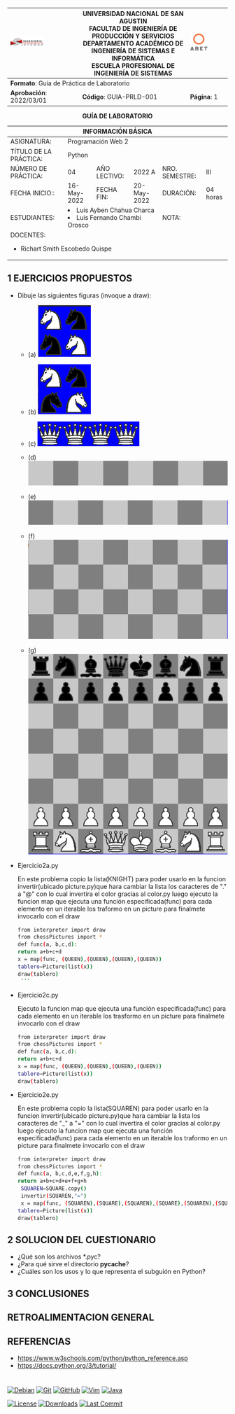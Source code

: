 <div align="center">
<table>
    <theader>
        <tr>
            <td><img src="https://github.com/rescobedoq/pw2/blob/main/epis.png?raw=true" alt="EPIS" style="width:50%; height:auto"/></td>
            <th>
                <span style="font-weight:bold;">UNIVERSIDAD NACIONAL DE SAN AGUSTIN</span><br />
                <span style="font-weight:bold;">FACULTAD DE INGENIERÍA DE PRODUCCIÓN Y SERVICIOS</span><br />
                <span style="font-weight:bold;">DEPARTAMENTO ACADÉMICO DE INGENIERÍA DE SISTEMAS E INFORMÁTICA</span><br />
                <span style="font-weight:bold;">ESCUELA PROFESIONAL DE INGENIERÍA DE SISTEMAS</span>
            </th>
            <td><img src="https://github.com/rescobedoq/pw2/blob/main/abet.png?raw=true" alt="ABET" style="width:50%; height:auto"/></td>
        </tr>
    </theader>
    <tbody>
        <tr><td colspan="3"><span style="font-weight:bold;">Formato</span>: Guía de Práctica de Laboratorio</td></tr>
        <tr><td><span style="font-weight:bold;">Aprobación</span>:  2022/03/01</td><td><span style="font-weight:bold;">Código</span>: GUIA-PRLD-001</td><td><span style="font-weight:bold;">Página</span>: 1</td></tr>
    </tbody>
</table>
</div>

<div align="center">
<span style="font-weight:bold;">GUÍA DE LABORATORIO</span><br />
</div>


<table>
<theader>
<tr><th colspan="6">INFORMACIÓN BÁSICA</th></tr>
</theader>
<tbody>
<tr><td>ASIGNATURA:</td><td colspan="5">Programación Web 2</td></tr>
<tr><td>TÍTULO DE LA PRÁCTICA:</td><td colspan="5">Python</td></tr>
<tr>
<td>NÚMERO DE PRÁCTICA:</td><td>04</td><td>AÑO LECTIVO:</td><td>2022 A</td><td>NRO. SEMESTRE:</td><td>III</td>
</tr>
<tr>
<td>FECHA INICIO::</td><td>16-May-2022</td><td>FECHA FIN:</td><td>20-May-2022</td><td>DURACIÓN:</td><td>04 horas</td>
</tr>
<td>ESTUDIANTES:</td><td colspan ="3"><li>Luis Ayben Chahua Charca</li><li>Luis Fernando Chambi Orosco</li> </td><td>NOTA:</td><td ></td>
</tr>
<tr><td colspan="6">DOCENTES:
<ul>
<li>Richart Smith Escobedo Quispe</li>
</ul>
</td>
</<tr>
</tdbody>
</table>


## 1 EJERCICIOS PROPUESTOS
-  Dibuje las siguientes figuras (invoque a draw):

    *    (a) ![(a)](imagenes/ejercicio_02_a.png)

    *    (b) ![(b)](imagenes/ejercicio_02_b.png)

    *    (c) ![(c)](imagenes/ejercicio_02_c.png)

    *    (d) ![(d)](imagenes/ejercicio_02_d.png)

    *    (e) ![(e)](imagenes/ejercicio_02_e.png)

    *    (f) ![(f)](imagenes/ejercicio_02_f.png)

    *    (g) ![(g)](imagenes/ejercicio_02_g.png)

 
  - Ejercicio2a.py

    En este problema copio la lista(KNIGHT) para poder usarlo en la funcion invertir(ubicado picture.py)que hara cambiar la lista los caracteres de "." a "@"
    con lo cual invertira el color gracias al color.py  luego ejecuto la funcion map que ejecuta una función especificada(func) para cada elemento en un iterable los traformo en un picture para finalmete invocarlo con el draw


       ```sh
     from interpreter import draw
     from chessPictures import *
      def func(a, b,c,d):
     return a+b+c+d
     x = map(func, (QUEEN),(QUEEN),(QUEEN),(QUEEN))
     tablero=Picture(list(x))
     draw(tablero)
        ```


  -  Ejercicio2c.py

     Ejecuto la funcion map que ejecuta una función especificada(func) para cada elemento en un iterable los trasformo en un picture para finalmete invocarlo con el draw

      ```sh
     from interpreter import draw
     from chessPictures import *
      def func(a, b,c,d):
     return a+b+c+d
     x = map(func, (QUEEN),(QUEEN),(QUEEN),(QUEEN))
     tablero=Picture(list(x))
     draw(tablero)
        ```
    
  -  Ejercicio2e.py

      En este problema copio la lista(SQUAREN) para poder usarlo en la funcion invertir(ubicado picture.py)que hara cambiar la lista los caracteres de "_" a "="
      con lo cual invertira el color gracias al color.py  luego ejecuto la funcion map que ejecuta una función especificada(func) para cada elemento en un iterable los traformo en un picture para finalmete invocarlo con el draw

     ```sh
     from interpreter import draw
     from chessPictures import *
     def func(a, b,c,d,e,f,g,h):
     return a+b+c+d+e+f+g+h
      SQUAREN=SQUARE.copy()
      invertir(SQUAREN,"=")
      x = map(func, (SQUAREN),(SQUARE),(SQUAREN),(SQUARE),(SQUAREN),(SQUARE),(SQUAREN),(SQUARE))
     tablero=Picture(list(x))
     draw(tablero)
        ```



## 2 SOLUCION DEL CUESTIONARIO
-   ¿Qué son los archivos *.pyc?
-   ¿Para qué sirve el directorio __pycache__?
-   ¿Cuáles son los usos y lo que representa el subguión en Python?

## 3 CONCLUSIONES


## RETROALIMENTACION GENERAL 



## REFERENCIAS
-   https://www.w3schools.com/python/python_reference.asp
-   https://docs.python.org/3/tutorial/
#

[license]: https://img.shields.io/github/license/rescobedoq/pw2?label=rescobedoq
[license-file]: https://github.com/rescobedoq/pw2/blob/main/LICENSE

[downloads]: https://img.shields.io/github/downloads/rescobedoq/pw2/total?label=Downloads
[releases]: https://github.com/rescobedoq/pw2/releases/

[last-commit]: https://img.shields.io/github/last-commit/rescobedoq/pw2?label=Last%20Commit

[Debian]: https://img.shields.io/badge/Debian-D70A53?style=for-the-badge&logo=debian&logoColor=white
[debian-site]: https://www.debian.org/index.es.html

[Git]: https://img.shields.io/badge/git-%23F05033.svg?style=for-the-badge&logo=git&logoColor=white
[git-site]: https://git-scm.com/

[GitHub]: https://img.shields.io/badge/github-%23121011.svg?style=for-the-badge&logo=github&logoColor=white
[github-site]: https://github.com/

[Vim]: https://img.shields.io/badge/VIM-%2311AB00.svg?style=for-the-badge&logo=vim&logoColor=white
[vim-site]: https://www.vim.org/

[Java]: https://img.shields.io/badge/java-%23ED8B00.svg?style=for-the-badge&logo=java&logoColor=white
[java-site]: https://docs.oracle.com/javase/tutorial/


[![Debian][Debian]][debian-site]
[![Git][Git]][git-site]
[![GitHub][GitHub]][github-site]
[![Vim][Vim]][vim-site]
[![Java][Java]][java-site]


[![License][license]][license-file]
[![Downloads][downloads]][releases]
[![Last Commit][last-commit]][releases]
